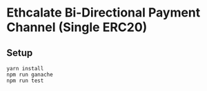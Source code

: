 # Ethcalate Bi-Directional Payment Channel (Single ERC20)


## Setup

    yarn install
    npm run ganache
    npm run test
